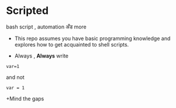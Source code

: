 # Scripted
bash script , automation अँड more

+ This repo assumes you have basic programming knowledge and explores how to get acquainted to shell scripts.

+ Always , **Always** write

`var=1`

and not

`var = 1`

+Mind the gaps 